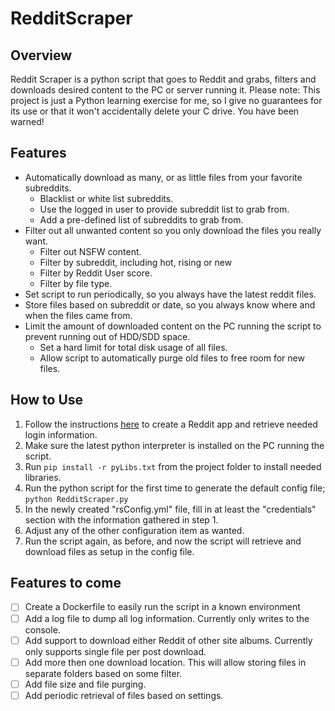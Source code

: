 # RedditScraper

## Overview
Reddit Scraper is a python script that goes to Reddit and grabs, filters and downloads desired content to the PC or server running it. Please note: This project is just a Python learning exercise for me, so I give no guarantees for its use or that it won't accidentally delete your C drive. You have been warned!

## Features

* Automatically download as many, or as little files from your favorite subreddits.
  * Blacklist or white list subreddits.
  * Use the logged in user to provide subreddit list to grab from.
  * Add a pre-defined list of subreddits to grab from.
* Filter out all unwanted content so you only download the files you really want.
  * Filter out NSFW content.
  * Filter by subreddit, including hot, rising or new
  * Filter by Reddit User score.
  * Filter by file type.
* Set script to run periodically, so you always have the latest reddit files.
* Store files based on subreddit or date, so you always know where and when the files came from.
* Limit the amount of downloaded content on the PC running the script to prevent running out of HDD/SDD space.
  * Set a hard limit for total disk usage of all files.
  * Allow script to automatically purge old files to free room for new files.


## How to Use

1. Follow the instructions [here](https://github.com/reddit-archive/reddit/wiki/OAuth2-Quick-Start-Example#first-steps) to create a Reddit app and retrieve needed login information.
2. Make sure the latest python interpreter is installed on the PC running the script.
3. Run `pip install -r pyLibs.txt` from the project folder to install needed libraries.
4. Run the python script for the first time to generate the default config file; `python RedditScraper.py`
5. In the newly created "rsConfig.yml" file, fill in at least the "credentials" section with the information gathered in step 1.
6. Adjust any of the other configuration item as wanted.
7. Run the script again, as before, and now the script will retrieve and download files as setup in the config file.


## Features to come
- [ ] Create a Dockerfile to easily run the script in a known environment
- [ ] Add a log file to dump all log information. Currently only writes to the console.
- [ ] Add support to download either Reddit of other site albums. Currently only supports single file per post download.
- [ ] Add more then one download location. This will allow storing files in separate folders based on some filter.
- [ ] Add file size and file purging.
- [ ] Add periodic retrieval of files based on settings.

